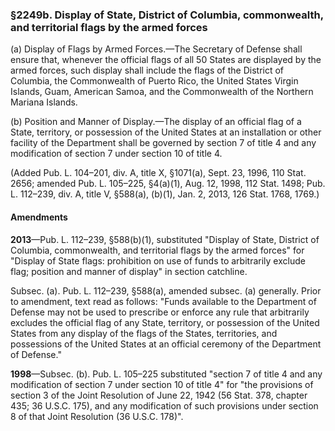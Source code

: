 ### §2249b. Display of State, District of Columbia, commonwealth, and territorial flags by the armed forces ###

(a) Display of Flags by Armed Forces.—The Secretary of Defense shall ensure that, whenever the official flags of all 50 States are displayed by the armed forces, such display shall include the flags of the District of Columbia, the Commonwealth of Puerto Rico, the United States Virgin Islands, Guam, American Samoa, and the Commonwealth of the Northern Mariana Islands.

(b) Position and Manner of Display.—The display of an official flag of a State, territory, or possession of the United States at an installation or other facility of the Department shall be governed by section 7 of title 4 and any modification of section 7 under section 10 of title 4.

(Added Pub. L. 104–201, div. A, title X, §1071(a), Sept. 23, 1996, 110 Stat. 2656; amended Pub. L. 105–225, §4(a)(1), Aug. 12, 1998, 112 Stat. 1498; Pub. L. 112–239, div. A, title V, §588(a), (b)(1), Jan. 2, 2013, 126 Stat. 1768, 1769.)

#### Amendments ####

**2013**—Pub. L. 112–239, §588(b)(1), substituted "Display of State, District of Columbia, commonwealth, and territorial flags by the armed forces" for "Display of State flags: prohibition on use of funds to arbitrarily exclude flag; position and manner of display" in section catchline.

Subsec. (a). Pub. L. 112–239, §588(a), amended subsec. (a) generally. Prior to amendment, text read as follows: "Funds available to the Department of Defense may not be used to prescribe or enforce any rule that arbitrarily excludes the official flag of any State, territory, or possession of the United States from any display of the flags of the States, territories, and possessions of the United States at an official ceremony of the Department of Defense."

**1998**—Subsec. (b). Pub. L. 105–225 substituted "section 7 of title 4 and any modification of section 7 under section 10 of title 4" for "the provisions of section 3 of the Joint Resolution of June 22, 1942 (56 Stat. 378, chapter 435; 36 U.S.C. 175), and any modification of such provisions under section 8 of that Joint Resolution (36 U.S.C. 178)".
